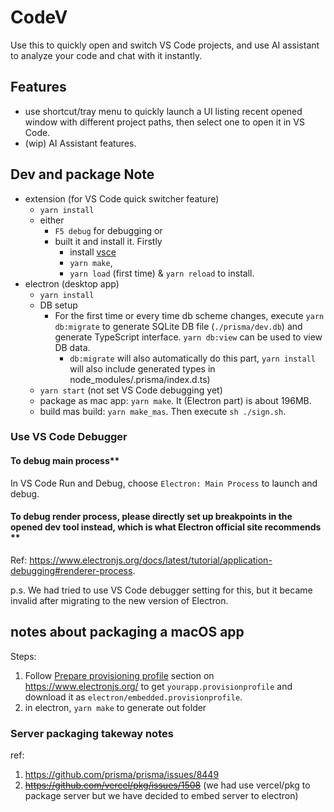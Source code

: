 # CodeV 

Use this to quickly open and switch VS Code projects, and use AI assistant to analyze your code and chat with it instantly. 

## Features

- use shortcut/tray menu to quickly launch a UI listing recent opened window with different project paths, then select one to open it in VS Code.
- (wip) AI Assistant features. 

## Dev and package Note

- extension (for VS Code quick switcher feature)
  - `yarn install`
  - either 
    - `F5 debug` for debugging or 
    - built it and install it. Firstly 
      - install [vsce](https://code.visualstudio.com/api/working-with-extensions/publishing-extension)
      - `yarn make`, 
      - `yarn load` (first time) & `yarn reload` to install. 
- electron (desktop app)
  - `yarn install`
  - DB setup 
    - For the first time or every time db scheme changes, execute `yarn db:migrate` to generate SQLite DB file (`./prisma/dev.db`) and generate TypeScript interface. `yarn db:view` can be used to view DB data.
      - `db:migrate` will also automatically do this part, `yarn install` will also include generated types in node_modules/.prisma/index.d.ts)
  - `yarn start` (not set VS Code debugging yet)
  - package as mac app: `yarn make`. It (Electron part) is about 196MB.
  - build mas build: `yarn make_mas`. Then execute `sh ./sign.sh`.

### Use VS Code Debugger  

#### To debug main process**

In VS Code Run and Debug, choose `Electron: Main Process` to launch and debug.

#### To debug render process, please directly set up breakpoints in the opened dev tool instead, which is what Electron official site recommends **

Ref: https://www.electronjs.org/docs/latest/tutorial/application-debugging#renderer-process. 

p.s. We had tried to use VS Code debugger setting for this, but it became invalid after migrating to the new version of Electron.

## notes about packaging a macOS app

Steps: 
1. Follow [Prepare provisioning profile](https://www.electronjs.org/) section on https://www.electronjs.org/ to get `yourapp.provisionprofile` and download it as `electron/embedded.provisionprofile`.
2. in electron, `yarn make` to generate out folder 

### Server packaging takeway notes 

ref: 
1. https://github.com/prisma/prisma/issues/8449
2. ~~https://github.com/vercel/pkg/issues/1508~~ (we had use vercel/pkg to package server but we have decided to embed server to electron)

